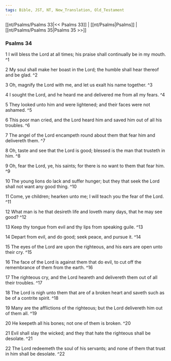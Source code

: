 ```yaml
---
tags: Bible, JST, NT, New_Translation, Old_Testament
---
```


[[nt/Psalms/Psalms 33|<< Psalms 33]] | [[nt/Psalms|Psalms]] | [[nt/Psalms/Psalms 35|Psalms 35 >>]]

### Psalms 34

1 I will bless the Lord at all times; his praise shall continually be in my mouth.  ^1

2 My soul shall make her boast in the Lord; the humble shall hear thereof and be glad.  ^2

3 Oh, magnify the Lord with me, and let us exalt his name together.  ^3

4 I sought the Lord, and he heard me and delivered me from all my fears.  ^4

5 They looked unto him and were lightened; and their faces were not ashamed.  ^5

6 This poor man cried, and the Lord heard him and saved him out of all his troubles.  ^6

7 The angel of the Lord encampeth round about them that fear him and delivereth them.  ^7

8 Oh, taste and see that the Lord is good; blessed is the man that trusteth in him.  ^8

9 Oh, fear the Lord, ye, his saints; for there is no want to them that fear him.  ^9

10 The young lions do lack and suffer hunger; but they that seek the Lord shall not want any good thing.  ^10

11 Come, ye children; hearken unto me; I will teach you the fear of the Lord.  ^11

12 What man is he that desireth life and loveth many days, that he may see good?  ^12

13 Keep thy tongue from evil and thy lips from speaking guile.  ^13

14 Depart from evil, and do good; seek peace, and pursue it.  ^14

15 The eyes of the Lord are upon the righteous, and his ears are open unto their cry.  ^15

16 The face of the Lord is against them that do evil, to cut off the remembrance of them from the earth.  ^16

17 The righteous cry, and the Lord heareth and delivereth them out of all their troubles.  ^17

18 The Lord is nigh unto them that are of a broken heart and saveth such as be of a contrite spirit.  ^18

19 Many are the afflictions of the righteous; but the Lord delivereth him out of them all.  ^19

20 He keepeth all his bones; not one of them is broken.  ^20

21 Evil shall slay the wicked; and they that hate the righteous shall be desolate.  ^21

22 The Lord redeemeth the soul of his servants; and none of them that trust in him shall be desolate.  ^22

 
